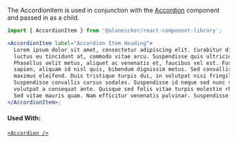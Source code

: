 The AccordionItem is used in conjunction with the [Accordion](/#/Content/Accordion) component and passed in as a child.

```jsx
import { AccordionItem } from '@alaneicker/react-component-library';

<AccordionItem label="Accordion Item Heading">
  Lorem ipsum dolor sit amet, consectetur adipiscing elit. Curabitur diam justo,
  luctus eu tincidunt at, commodo vitae arcu. Suspendisse quis ultricies diam.
  Phasellus velit metus, aliquet ac venenatis et, faucibus vel est. Fusce erat
  sapien, aliquam id nisl quis, bibendum dignissim metus. Sed convallis nibh vel
  maximus eleifend. Duis tristique turpis dui, in volutpat nisi fringilla et.
  Suspendisse convallis cursus sodales. Suspendisse id neque sed nunc volutpat
  volutpat a consequat ante. Quisque sed felis vitae turpis molestie rhoncus.
  Sed vitae mauris quam. Nam efficitur venenatis pulvinar. Suspendisse potenti.
</AccordionItem>;
```

#### Used With:

[`<Accordion />`](/#/Content/Accordion)
